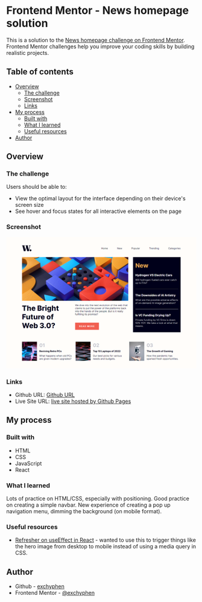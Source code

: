 # Frontend Mentor - News homepage solution

This is a solution to the [News homepage challenge on Frontend Mentor](https://www.frontendmentor.io/challenges/news-homepage-H6SWTa1MFl). Frontend Mentor challenges help you improve your coding skills by building realistic projects.

## Table of contents

- [Overview](#overview)
  - [The challenge](#the-challenge)
  - [Screenshot](#screenshot)
  - [Links](#links)
- [My process](#my-process)
  - [Built with](#built-with)
  - [What I learned](#what-i-learned)
  - [Useful resources](#useful-resources)
- [Author](#author)

## Overview

### The challenge

Users should be able to:

- View the optimal layout for the interface depending on their device's screen size
- See hover and focus states for all interactive elements on the page

### Screenshot

![readme preview](./design/readme-preview.png)

### Links

- Github URL: [Github URL](https://github.com/exchyphen/fm_news-homepage)
- Live Site URL: [live site hosted by Github Pages](https://exchyphen.github.io/fm_news-homepage/)

## My process

### Built with

- HTML
- CSS
- JavaScript
- React

### What I learned

Lots of practice on HTML/CSS, especially with positioning.
Good practice on creating a simple navbar.
New experience of creating a pop up navigation menu, dimming the background (on mobile format).

### Useful resources

- [Refresher on useEffect in React](https://react.dev/reference/react/useEffect) - wanted to use this to trigger things like the hero image from desktop to mobile instead of using a media query in CSS.

## Author

- Github - [exchyphen](https://github.com/exchyphen)
- Frontend Mentor - [@exchyphen](https://www.frontendmentor.io/profile/exchyphen)
